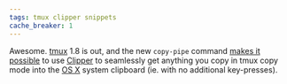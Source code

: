 ```yaml
---
tags: tmux clipper snippets
cache_breaker: 1
---
```


Awesome. [tmux](/wiki/tmux) 1.8 is out, and the new `copy-pipe` command [makes it possible](/repos/clipper/commits/9cc918c0bec016) to use [Clipper](/wiki/Clipper) to seamlessly get anything you copy in tmux copy mode into the [OS X](/wiki/OS_X) system clipboard (ie. with no additional key-presses).
